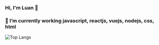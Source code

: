 ### Hi, I'm Luan 👋
### 🔭 I’m currently working javascript, reactjs, vuejs, nodejs, css, html
![Top Langs](https://github-readme-stats.vercel.app/api/top-langs/?username=chienthan-03&theme=tokyonight)


<!--
**chienthan-03/chienthan-03** is a ✨ _special_ ✨ repository because its `README.md` (this file) appears on your GitHub profile.

Here are some ideas to get you started:

- 

-->

